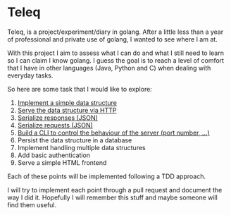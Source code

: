 # Teleq

Teleq, is a project/experiment/diary in golang. After a little less than a year
of professional and private use of golang, I wanted to see where I am at.

With this project I aim to assess what I can do and what I still need to learn
so I can claim I know golang. I guess the goal is to reach a level of comfort
that I have in other languages (Java, Python and C) when dealing with everyday
tasks.

So here are some task that I would like to explore:

1. [Implement a simple data structure](https://github.com/riccardomc/teleq/pull/1)
2. [Serve the data structure via HTTP](https://github.com/riccardomc/teleq/pull/2)
3. [Serialize responses (JSON)](https://github.com/riccardomc/teleq/pull/3)
4. [Serialize requests (JSON)](https://github.com/riccardomc/teleq/pull/4)
5. [Build a CLI to control the behaviour of the server (port number, ...)](https://github.com/riccardomc/teleq/pull/5)
6. Persist the data structure in a database
7. Implement handling multiple data structures
8. Add basic authentication
9. Serve a simple HTML frontend

Each of these points will be implemented following a TDD approach.

I will try to implement each point through a pull request and document the way
I did it. Hopefully I will remember this stuff and maybe someone will find them
useful.
